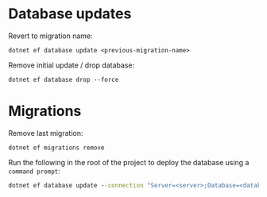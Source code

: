 ﻿# Database updates

Revert to migration name:

```
dotnet ef database update <previous-migration-name>
```

Remove initial update / drop database:

```
dotnet ef database drop --force
```

# Migrations

Remove last migration:

```
dotnet ef migrations remove
```

Run the following in the root of the project to deploy the database using a `command prompt`:

```cmd
dotnet ef database update --connection "Server=<server>;Database=<database>;Encrypt=True;TrustServerCertificate=False;Connection Timeout=30;Authentication=<ActiveDirectoryDefault|ActiveDirectoryInteractive>;"
```